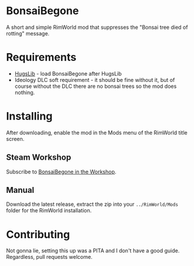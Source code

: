 ﻿BonsaiBegone
===========

A short and simple RimWorld mod that suppresses the "Bonsai tree died of rotting" message.

Requirements
==========

* [HugsLib](https://github.com/UnlimitedHugs/RimworldHugsLib) - load BonsaiBegone after HugsLib
* Ideology DLC soft requirement - it should be fine without it, but of course without the DLC there are no bonsai trees so the mod does nothing.

Installing
=========
After downloading, enable the mod in the Mods menu of the RimWorld title screen.

Steam Workshop
-------------
Subscribe to [BonsaiBegone in the Workshop](https://steamcommunity.com/sharedfiles/filedetails/?id=2582637316).

Manual
---------
Download the latest release, extract the zip into your `../RimWorld/Mods` folder for the RimWorld installation.

Contributing
===========

Not gonna lie, setting this up was a PITA and I don't have a good guide. Regardless, pull requests welcome.